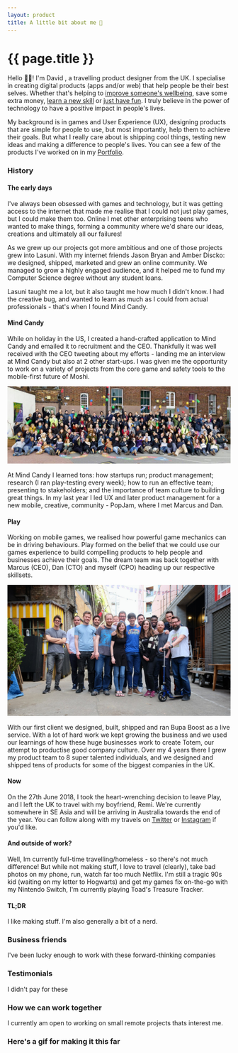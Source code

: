 ```yaml
---
layout: product
title: A little bit about me 👀
---
```


<div class="text_container">
  <h1>{{ page.title }}</h1>

  <div markdown="1">

Hello 👋🏼! I'm David , a travelling product designer from the UK. I specialise in creating digital products (apps and/or web) that help people be their best selves. Whether that's helping to [improve someone's wellbeing](/work/bupaboost), save some extra money, [learn a new skill](/work/digitalfitness) or [just have fun](/work/moshi). I truly believe in the power of technology to have a positive impact in people's lives.

My background is in games and User Experience (UX), designing products that are simple for people to use, but most importantly, help them to achieve their goals. But what I really care about is shipping cool things, testing new ideas and making a difference to people's lives. You can see a few of the products I've worked on in my [Portfolio](/portfolio).

### History

#### The early days
I've always been obsessed with games and technology, but it was getting access to the internet that made me realise that I could not just play games, but I could make them too. Online I met other enterprising teens who wanted to make things, forming a community where we'd share our ideas, creations and ultimately all our failures!

As we grew up our projects got more ambitious and one of those projects grew into Lasuni. With my internet friends Jason Bryan and Amber Discko: we designed, shipped, marketed and grew an online community. We managed to grow a highly engaged audience, and it helped me to fund my Computer Science degree without any student loans.

Lasuni taught me a lot, but it also taught me how much I didn't know. I had the creative bug, and wanted to learn as much as I could from actual professionals - that's when I found Mind Candy.

#### Mind Candy
While on holiday in the US, I created a hand-crafted application to Mind Candy and emailed it to recruitment and the CEO. Thankfully it was well received with the CEO tweeting about my efforts -  landing me an interview at Mind Candy but also at 2 other start-ups. I was given me the opportunity to work on a variety of projects from the core game and safety tools to the mobile-first future of Moshi.

![Mind Candy  - 2013](/images/mindcandy.jpg "Mind Candy - 2013")

At Mind Candy I learned tons: how startups run; product management; research (I ran play-testing every week); how to run an effective team; presenting to stakeholders; and the importance of team culture to building great things. In my last year I led UX and later product management for a new mobile, creative, community - PopJam, where I met Marcus and Dan.

#### Play
Working on mobile games, we realised how powerful game mechanics can be in driving behaviours. Play formed on the belief that we could use our games experience to build compelling products to help people and businesses achieve their goals. The dream team was back together with Marcus (CEO), Dan (CTO) and myself (CPO) heading up our respective skillsets.

![Team Play - May 2016](/images/teamplay_2016.jpg "Team Play - May 2016")

With our first client we designed, built, shipped and ran Bupa Boost as a live service. With a lot of hard work we kept growing the business and we used our learnings of how these huge businesses work to create Totem, our attempt to productise good company culture. Over my 4 years there I grew my product team to 8 super talented individuals, and we designed and shipped tens of products for some of the biggest companies in the UK.

#### Now
On the 27th June 2018, I took the heart-wrenching decision to leave Play, and I left the UK to travel with my boyfriend, Remi. We're currently somewhere in SE Asia and will be arriving in Australia towards the end of the year. You can follow along with my travels on [Twitter](https://twitter.com/dasaii) or [Instagram](https://instagram.com/dasaii) if you'd like.

#### And outside of work?
Well, Im currently full-time travelling/homeless - so there's not much difference! But while not making stuff, I love to travel (clearly), take bad photos on my phone, run, watch far too much Netflix. I'm still a tragic 90s kid (waiting on my letter to Hogwarts) and get my games fix on-the-go with my Nintendo Switch, I'm currently playing Toad's Treasure Tracker.

#### TL;DR
I like making stuff. I'm also generally a bit of a nerd.

### Business friends
I've been lucky enough to work with these forward-thinking companies

### Testimonials
I didn't pay for these

### How we can work together
I currently am open to working on small remote projects thats interest me.

### Here's a gif for making it this far


  </div>
</div>
